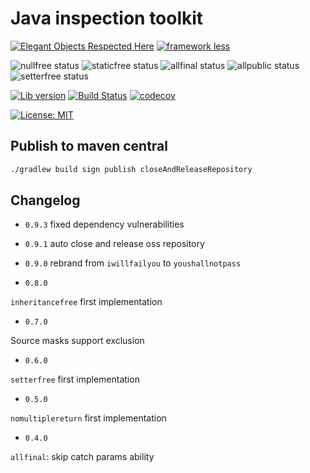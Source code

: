 # Java inspection toolkit

[![Elegant Objects Respected Here](https://www.elegantobjects.org/badge.svg)](https://www.elegantobjects.org)
[![framework less](http://frameworklessmovement.org/img/frameworkless__badge-github.svg)](https://github.com/frameworkless-movement/manifesto)

![nullfree status](https://youshallnotpass.dev/nullfree/youshallnotpass-dev/java-inspections)
![staticfree status](https://youshallnotpass.dev/staticfree/youshallnotpass-dev/java-inspections)
![allfinal status](https://youshallnotpass.dev/allfinal/youshallnotpass-dev/java-inspections)
![allpublic status](https://youshallnotpass.dev/allpublic/youshallnotpass-dev/java-inspections)
![setterfree status](https://youshallnotpass.dev/setterfree/youshallnotpass-dev/java-inspections)

[![Lib version](https://img.shields.io/maven-central/v/dev.youshallnotpass/java-inspections.svg?label=lib)](https://maven-badges.herokuapp.com/maven-central/dev.youshallnotpass/java-inspections)
[![Build Status](https://travis-ci.com/youshallnotpass-dev/java-inspections.svg?branch=master)](https://travis-ci.com/youshallnotpass-dev/java-inspections)
[![codecov](https://codecov.io/gh/youshallnotpass-dev/java-inspections/branch/master/graph/badge.svg)](https://codecov.io/gh/youshallnotpass-dev/java-inspections)

[![License: MIT](https://img.shields.io/badge/License-MIT-yellow.svg)](https://github.com/youshallnotpass-dev/java-inspections/blob/master/LICENSE)

## Publish to maven central
```bash
./gradlew build sign publish closeAndReleaseRepository
```


## Changelog
- `0.9.3` fixed dependency vulnerabilities

- `0.9.1` auto close and release oss repository

- `0.9.0` rebrand from `iwillfailyou` to `youshallnotpass`

- `0.8.0`

`inheritancefree` first implementation

- `0.7.0`

Source masks support exclusion

- `0.6.0`

`setterfree` first implementation

- `0.5.0`

`nomultiplereturn` first implementation

- `0.4.0` 

`allfinal`: skip catch params ability 


